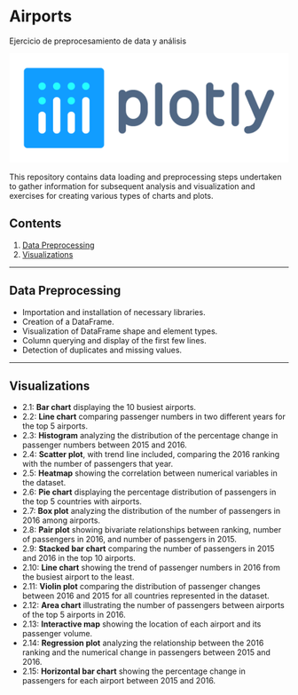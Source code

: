 # Airports
 Ejercicio de preprocesamiento de data y análisis

 ![alt text](plotly.png)


This repository contains data loading and preprocessing steps undertaken to gather information for subsequent analysis and visualization and exercises for creating various types of charts and plots. 

## Contents

1. [Data Preprocessing](#Data-Preprocessing)
2. [Visualizations](#Visualizations)

---

## Data Preprocessing

- Importation and installation of necessary libraries.
- Creation of a DataFrame.
- Visualization of DataFrame shape and element types.
- Column querying and display of the first few lines.
- Detection of duplicates and missing values.

---

## Visualizations

- 2.1: **Bar chart** displaying the 10 busiest airports.
- 2.2: **Line chart** comparing passenger numbers in two different years for the top 5 airports.
- 2.3: **Histogram** analyzing the distribution of the percentage change in passenger numbers between 2015 and 2016.
- 2.4: **Scatter plot**, with trend line included, comparing the 2016 ranking with the number of passengers that year.
- 2.5: **Heatmap** showing the correlation between numerical variables in the dataset.
- 2.6: **Pie chart** displaying the percentage distribution of passengers in the top 5 countries with airports.
- 2.7: **Box plot** analyzing the distribution of the number of passengers in 2016 among airports.
- 2.8: **Pair plot** showing bivariate relationships between ranking, number of passengers in 2016, and number of passengers in 2015.
- 2.9: **Stacked bar chart** comparing the number of passengers in 2015 and 2016 in the top 10 airports.
- 2.10: **Line chart** showing the trend of passenger numbers in 2016 from the busiest airport to the least.
- 2.11: **Violin plot** comparing the distribution of passenger changes between 2016 and 2015 for all countries represented in the dataset.
- 2.12: **Area chart** illustrating the number of passengers between airports of the top 5 airports in 2016.
- 2.13: **Interactive map** showing the location of each airport and its passenger volume.
- 2.14: **Regression plot** analyzing the relationship between the 2016 ranking and the numerical change in passengers between 2015 and 2016.
- 2.15: **Horizontal bar chart** showing the percentage change in passengers for each airport between 2015 and 2016.